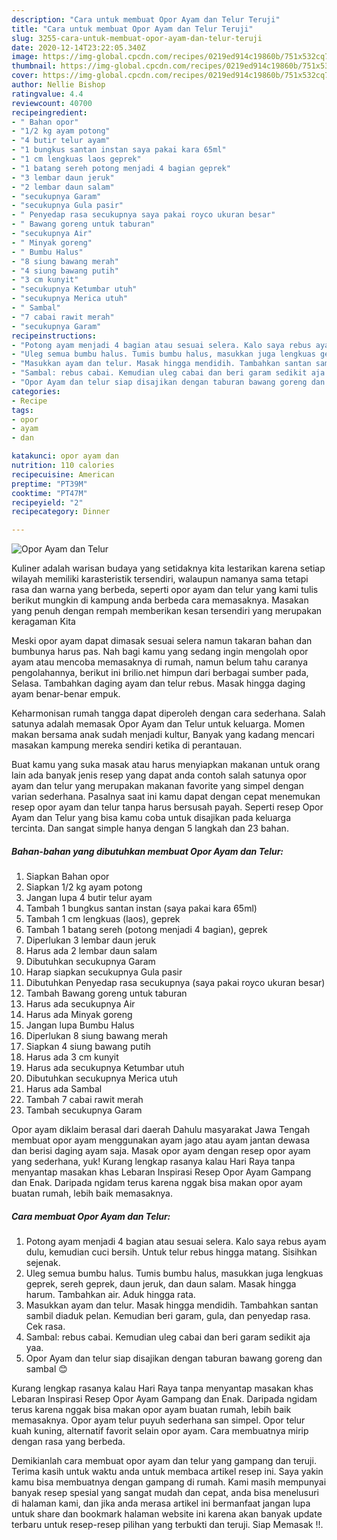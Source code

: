 ```yaml
---
description: "Cara untuk membuat Opor Ayam dan Telur Teruji"
title: "Cara untuk membuat Opor Ayam dan Telur Teruji"
slug: 3255-cara-untuk-membuat-opor-ayam-dan-telur-teruji
date: 2020-12-14T23:22:05.340Z
image: https://img-global.cpcdn.com/recipes/0219ed914c19860b/751x532cq70/opor-ayam-dan-telur-foto-resep-utama.jpg
thumbnail: https://img-global.cpcdn.com/recipes/0219ed914c19860b/751x532cq70/opor-ayam-dan-telur-foto-resep-utama.jpg
cover: https://img-global.cpcdn.com/recipes/0219ed914c19860b/751x532cq70/opor-ayam-dan-telur-foto-resep-utama.jpg
author: Nellie Bishop
ratingvalue: 4.4
reviewcount: 40700
recipeingredient:
- " Bahan opor"
- "1/2 kg ayam potong"
- "4 butir telur ayam"
- "1 bungkus santan instan saya pakai kara 65ml"
- "1 cm lengkuas laos geprek"
- "1 batang sereh potong menjadi 4 bagian geprek"
- "3 lembar daun jeruk"
- "2 lembar daun salam"
- "secukupnya Garam"
- "secukupnya Gula pasir"
- " Penyedap rasa secukupnya saya pakai royco ukuran besar"
- " Bawang goreng untuk taburan"
- "secukupnya Air"
- " Minyak goreng"
- " Bumbu Halus"
- "8 siung bawang merah"
- "4 siung bawang putih"
- "3 cm kunyit"
- "secukupnya Ketumbar utuh"
- "secukupnya Merica utuh"
- " Sambal"
- "7 cabai rawit merah"
- "secukupnya Garam"
recipeinstructions:
- "Potong ayam menjadi 4 bagian atau sesuai selera. Kalo saya rebus ayam dulu, kemudian cuci bersih. Untuk telur rebus hingga matang. Sisihkan sejenak."
- "Uleg semua bumbu halus. Tumis bumbu halus, masukkan juga lengkuas geprek, sereh geprek, daun jeruk, dan daun salam. Masak hingga harum. Tambahkan air. Aduk hingga rata."
- "Masukkan ayam dan telur. Masak hingga mendidih. Tambahkan santan sambil diaduk pelan. Kemudian beri garam, gula, dan penyedap rasa. Cek rasa."
- "Sambal: rebus cabai. Kemudian uleg cabai dan beri garam sedikit aja yaa."
- "Opor Ayam dan telur siap disajikan dengan taburan bawang goreng dan sambal 😊"
categories:
- Recipe
tags:
- opor
- ayam
- dan

katakunci: opor ayam dan 
nutrition: 110 calories
recipecuisine: American
preptime: "PT39M"
cooktime: "PT47M"
recipeyield: "2"
recipecategory: Dinner

---
```



![Opor Ayam dan Telur](https://img-global.cpcdn.com/recipes/0219ed914c19860b/751x532cq70/opor-ayam-dan-telur-foto-resep-utama.jpg)

Kuliner adalah warisan budaya yang setidaknya kita lestarikan karena setiap wilayah memiliki karasteristik tersendiri, walaupun namanya sama tetapi rasa dan warna yang berbeda, seperti opor ayam dan telur yang kami tulis berikut mungkin di kampung anda berbeda cara memasaknya. Masakan yang penuh dengan rempah memberikan kesan tersendiri yang merupakan keragaman Kita

Meski opor ayam dapat dimasak sesuai selera namun takaran bahan dan bumbunya harus pas. Nah bagi kamu yang sedang ingin mengolah opor ayam atau mencoba memasaknya di rumah, namun belum tahu caranya pengolahannya, berikut ini brilio.net himpun dari berbagai sumber pada, Selasa. Tambahkan daging ayam dan telur rebus. Masak hingga daging ayam benar-benar empuk.

Keharmonisan rumah tangga dapat diperoleh dengan cara sederhana. Salah satunya adalah memasak Opor Ayam dan Telur untuk keluarga. Momen makan bersama anak sudah menjadi kultur, Banyak yang kadang mencari masakan kampung mereka sendiri ketika di perantauan.

Buat kamu yang suka masak atau harus menyiapkan makanan untuk orang lain ada banyak jenis resep yang dapat anda contoh salah satunya opor ayam dan telur yang merupakan makanan favorite yang simpel dengan varian sederhana. Pasalnya saat ini kamu dapat dengan cepat menemukan resep opor ayam dan telur tanpa harus bersusah payah.
Seperti resep Opor Ayam dan Telur yang bisa kamu coba untuk disajikan pada keluarga tercinta. Dan sangat simple hanya dengan 5 langkah dan 23 bahan.


<!--inarticleads1-->

##### Bahan-bahan yang dibutuhkan membuat Opor Ayam dan Telur:

1. Siapkan  Bahan opor
1. Siapkan 1/2 kg ayam potong
1. Jangan lupa 4 butir telur ayam
1. Tambah 1 bungkus santan instan (saya pakai kara 65ml)
1. Tambah 1 cm lengkuas (laos), geprek
1. Tambah 1 batang sereh (potong menjadi 4 bagian), geprek
1. Diperlukan 3 lembar daun jeruk
1. Harus ada 2 lembar daun salam
1. Dibutuhkan secukupnya Garam
1. Harap siapkan secukupnya Gula pasir
1. Dibutuhkan  Penyedap rasa secukupnya (saya pakai royco ukuran besar)
1. Tambah  Bawang goreng untuk taburan
1. Harus ada secukupnya Air
1. Harus ada  Minyak goreng
1. Jangan lupa  Bumbu Halus
1. Diperlukan 8 siung bawang merah
1. Siapkan 4 siung bawang putih
1. Harus ada 3 cm kunyit
1. Harus ada secukupnya Ketumbar utuh
1. Dibutuhkan secukupnya Merica utuh
1. Harus ada  Sambal
1. Tambah 7 cabai rawit merah
1. Tambah secukupnya Garam


Opor ayam diklaim berasal dari daerah Dahulu masyarakat Jawa Tengah membuat opor ayam menggunakan ayam jago atau ayam jantan dewasa dan berisi daging ayam saja. Masak opor ayam dengan resep opor ayam yang sederhana, yuk! Kurang lengkap rasanya kalau Hari Raya tanpa menyantap masakan khas Lebaran Inspirasi Resep Opor Ayam Gampang dan Enak. Daripada ngidam terus karena nggak bisa makan opor ayam buatan rumah, lebih baik memasaknya. 

<!--inarticleads2-->

##### Cara membuat  Opor Ayam dan Telur:

1. Potong ayam menjadi 4 bagian atau sesuai selera. Kalo saya rebus ayam dulu, kemudian cuci bersih. Untuk telur rebus hingga matang. Sisihkan sejenak.
1. Uleg semua bumbu halus. Tumis bumbu halus, masukkan juga lengkuas geprek, sereh geprek, daun jeruk, dan daun salam. Masak hingga harum. Tambahkan air. Aduk hingga rata.
1. Masukkan ayam dan telur. Masak hingga mendidih. Tambahkan santan sambil diaduk pelan. Kemudian beri garam, gula, dan penyedap rasa. Cek rasa.
1. Sambal: rebus cabai. Kemudian uleg cabai dan beri garam sedikit aja yaa.
1. Opor Ayam dan telur siap disajikan dengan taburan bawang goreng dan sambal 😊


Kurang lengkap rasanya kalau Hari Raya tanpa menyantap masakan khas Lebaran Inspirasi Resep Opor Ayam Gampang dan Enak. Daripada ngidam terus karena nggak bisa makan opor ayam buatan rumah, lebih baik memasaknya. Opor ayam telur puyuh sederhana san simpel. Opor telur kuah kuning, alternatif favorit selain opor ayam. Cara membuatnya mirip dengan rasa yang berbeda. 

Demikianlah cara membuat opor ayam dan telur yang gampang dan teruji. Terima kasih untuk waktu anda untuk membaca artikel resep ini. Saya yakin kamu bisa membuatnya dengan gampang di rumah. Kami masih mempunyai banyak resep spesial yang sangat mudah dan cepat, anda bisa menelusuri di halaman kami, dan jika anda merasa artikel ini bermanfaat jangan lupa untuk share dan bookmark halaman website ini karena akan banyak update terbaru untuk resep-resep pilihan yang terbukti dan teruji. Siap Memasak !!. 
